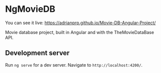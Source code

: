 # NgMovieDB

You can see it live: https://adrianprp.github.io/Movie-DB-Angular-Project/

Movie database project, built in Angular and with the TheMovieDataBase API.

## Development server

Run `ng serve` for a dev server. Navigate to `http://localhost:4200/`. 


